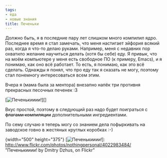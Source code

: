 ```yaml
---
tags:
- еда
- новые знания
title: Печеньки
---
```


Должно быть, я в последние пару лет слишком много компилил ядро.
Последнее время я стал замечать, что меня настигает эйфория всякий раз,
когда я что-то делаю руками. Например, меня с недавних пор охватило
желание научиться делать (хотя бы себе) еду. Я привык, что на моём
компьютере у меня есть свободное ПО (к примеру, Emacs), и я понимаю, как
оно всё работает. То есть, я понимаю, как это всё сделать. Однажды я
понял, что про еду так я сказать не могу, поэтому стал понемногу
интересоваться всем этим.

Вчера я (мама была за ментора) внезапно напёк три противня прекрасных
песочных печенек :3

[![Печенькииии!][]][]

Вкус простой, поэтому в следующий раз надо будет поиграться с ~~флагами
компиляции~~ дополнительными ингредиентами.

По сему случаю я теперь могу со знанием дела пофыркивать на заводское
говно в жестяных круглых коробках :-)

  [Печенькииии!]: http://farm4.static.flickr.com/3291/4022983484_0fa2b1c3ff.jpg
  {width="500" height="375"}
  [![Печенькииии!][]]: http://www.flickr.com/photos/nothingpersonal/4022983484/
    "Печенькииии! by Dmitry Dzhus, on Flickr"
